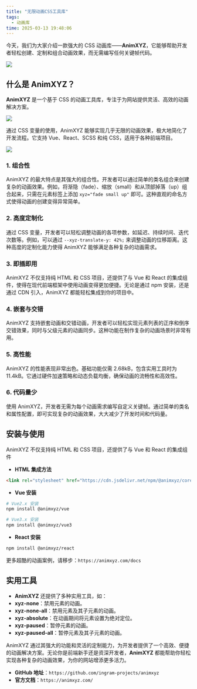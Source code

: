 ```yaml
---
title: "无限动画CSS工具库"
tags:
  - 动画库
time: 2025-03-13 19:48:06
---
```


今天，我们为大家介绍一款强大的 CSS 动画库——**AnimXYZ**，它能够帮助开发者轻松创建、定制和组合动画效果，而无需编写任何关键帧代码。

<img src="./images/03.gif">

## 什么是 AnimXYZ？

**AnimXYZ** 是一个基于 CSS 的动画工具库，专注于为网站提供灵活、高效的动画解决方案。

<img src="./images/24.webp">

通过 CSS 变量的使用，AnimXYZ 能够实现几乎无限的动画效果，极大地简化了开发流程。它支持 Vue、React、SCSS 和纯 CSS，适用于各种前端项目。

<img src="./images/25.webp">

### 1\. 组合性

AnimXYZ 的最大特点是其强大的组合性。开发者可以通过简单的类名组合来创建复杂的动画效果。例如，将渐隐（fade）、缩放（small）和从顶部掉落（up）组合起来，只需在元素标签上添加 `xyz="fade small up"` 即可。这种直观的命名方式使得动画的创建变得异常简单。

### 2\. 高度定制化

通过 CSS 变量，开发者可以轻松调整动画的各项参数，如延迟、持续时间、迭代次数等。例如，可以通过 `--xyz-translate-y: 42%;` 来调整动画的位移距离。这种高度的定制化能力使得 AnimXYZ 能够满足各种复杂的动画需求。

### 3\. 即插即用

AnimXYZ 不仅支持纯 HTML 和 CSS 项目，还提供了与 Vue 和 React 的集成组件，使得在现代前端框架中使用动画变得更加便捷。无论是通过 npm 安装，还是通过 CDN 引入，AnimXYZ 都能轻松集成到你的项目中。

### 4\. 嵌套与交错

AnimXYZ 支持嵌套动画和交错动画，开发者可以轻松实现元素列表的正序和倒序交错效果，同时与父级元素的动画同步。这种功能在制作复杂的动画场景时非常有用。

### 5\. 高性能

AnimXYZ 的性能表现非常出色。基础功能仅需 2.68kB，包含实用工具时为 11.4kB。它通过硬件加速策略和动态负载均衡，确保动画的流畅性和高效性。

### 6\. 代码量少

使用 AnimXYZ，开发者无需为每个动画需求编写自定义关键帧。通过简单的类名和属性配置，即可实现复杂的动画效果，大大减少了开发时间和代码量。

## 安装与使用

AnimXYZ 不仅支持纯 HTML 和 CSS 项目，还提供了与 Vue 和 React 的集成组件

- **HTML 集成方法**

```html
<link rel="stylesheet" href="https://cdn.jsdelivr.net/npm/@animxyz/core" />
```

- **Vue 安装**

```sh
# Vue2.x 安装
npm install @animxyz/vue

# Vue3.x 安装
npm install @animxyz/vue3
```

- **React 安装**

```sh
npm install @animxyz/react
```

更多超酷的动画案例，请移步：`https://animxyz.com/docs`

## 实用工具

- **AnimXYZ** 还提供了多种实用工具，如：
- **xyz-none**：禁用元素的动画。
- **xyz-none-all**：禁用元素及其子元素的动画。
- **xyz-absolute**：在动画期间将元素设置为绝对定位。
- **xyz-paused**：暂停元素的动画。
- **xyz-paused-all**：暂停元素及其子元素的动画。

AnimXYZ 通过其强大的功能和灵活的定制能力，为开发者提供了一个高效、便捷的动画解决方案。无论你是前端新手还是资深开发者，**AnimXYZ** 都能帮助你轻松实现各种复杂的动画效果，为你的网站增添更多活力。

- **GitHub 地址**：`https://github.com/ingram-projects/animxyz`
- **官方文档**：`https://animxyz.com/`
